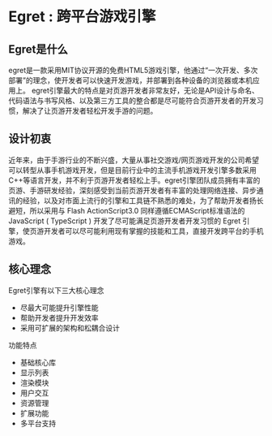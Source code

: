 Egret : 跨平台游戏引擎
================================================



Egret是什么
-------------------

egret是一款采用MIT协议开源的免费HTML5游戏引擎，他通过“一次开发、多次部署”的理念，使开发者可以快速开发游戏，并部署到各种设备的浏览器或本机应用上。
egret引擎最大的特点是对页游开发者非常友好，无论是API设计与命名、代码语法与书写风格、以及第三方工具的整合都是尽可能符合页游开发者的开发习惯，解决了让页游开发者轻松开发手游的问题。

设计初衷
-------------------

近年来，由于手游行业的不断兴盛，大量从事社交游戏/网页游戏开发的公司希望可以转型从事手机游戏开发，但是目前行业中的主流手机游戏开发引擎多数采用C++等语言开发，并不利于页游开发者轻松上手。egret引擎团队成员拥有丰富的页游、手游研发经验，深刻感受到当前页游开发者有丰富的处理网络连接、异步通讯的经验，以及对市面上流行的引擎和工具链不熟悉的难处，为了帮助开发者扬长避短，所以采用与 Flash ActionScript3.0 同样遵循ECMAScript标准语法的 JavaScript ( TypeScript ) 开发了尽可能满足页游开发者开发习惯的 Egret 引擎，使页游开发者可以尽可能利用现有掌握的技能和工具，直接开发跨平台的手机游戏。


核心理念
--------------------

Egret引擎有以下三大核心理念
* 尽最大可能提升引擎性能
* 帮助开发者提升开发效率
* 采用可扩展的架构和松耦合设计

功能特点
* 基础核心库
* 显示列表
* 渲染模块
* 用户交互
* 资源管理
* 扩展功能
* 多平台支持
